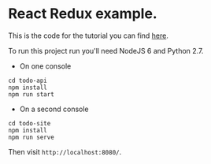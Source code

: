 # React Redux example.

This is the code for the tutorial you can find [here](https://dev.to/svinci/react-js-web-site-example-almost-real-life-like).

To run this project run you'll need NodeJS 6 and Python 2.7.

* On one console

```
cd todo-api
npm install
npm run start
```

* On a second console

```
cd todo-site
npm install
npm run serve
```

Then visit `http://localhost:8080/`.
